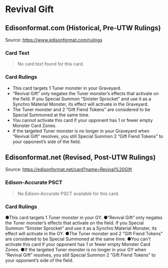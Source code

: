 # Revival Gift

## Edisonformat.com (Historical, Pre-UTW Rulings)

Source: https://www.edisonformat.com/rulings

### Card Text

> No card text found for this card.

### Card Rulings

*   This card targets 1 Tuner monster in your Graveyard.
*   “Revival Gift” only negates the Tuner monster’s effects that activate on the field. If you Special Summon “Sinister Sprocket” and use it as a Synchro Material Monster, its effect will activate in the Graveyard.
*   The Tuner monster and 2 “Gift Fiend Tokens” are considered to be Special Summoned at the same time.
*   You cannot activate this card if your opponent has 1 or fewer empty Monster Card Zones.
*   If the targeted Tuner monster is no longer in your Graveyard when “Revival Gift” resolves, you still Special Summon 2 “Gift Fiend Tokens” to your opponent’s side of the field.

## Edisonformat.net (Revised, Post-UTW Rulings)

Source: https://edisonformat.net/card?name=Revival%20Gift

### Edison-Accurate PSCT

> No Edison-Accurate PSCT available for this card.

### Card Rulings

●This card targets 1 Tuner monster in your GY.
●“Revival Gift” only negates the Tuner monster’s effects that activate on the field. If you Special Summon “Sinister Sprocket” and use it as a Synchro Material Monster, its effect will activate in the GY.
●The Tuner monster and 2 “Gift Fiend Tokens” are considered to be Special Summoned at the same time.
●You can't activate this card if your opponent has 1 or fewer empty Monster Card Zones.
●If the targeted Tuner monster is no longer in your GY when “Revival Gift” resolves, you still Special Summon 2 “Gift Fiend Tokens” to your opponent’s side of the field.
            